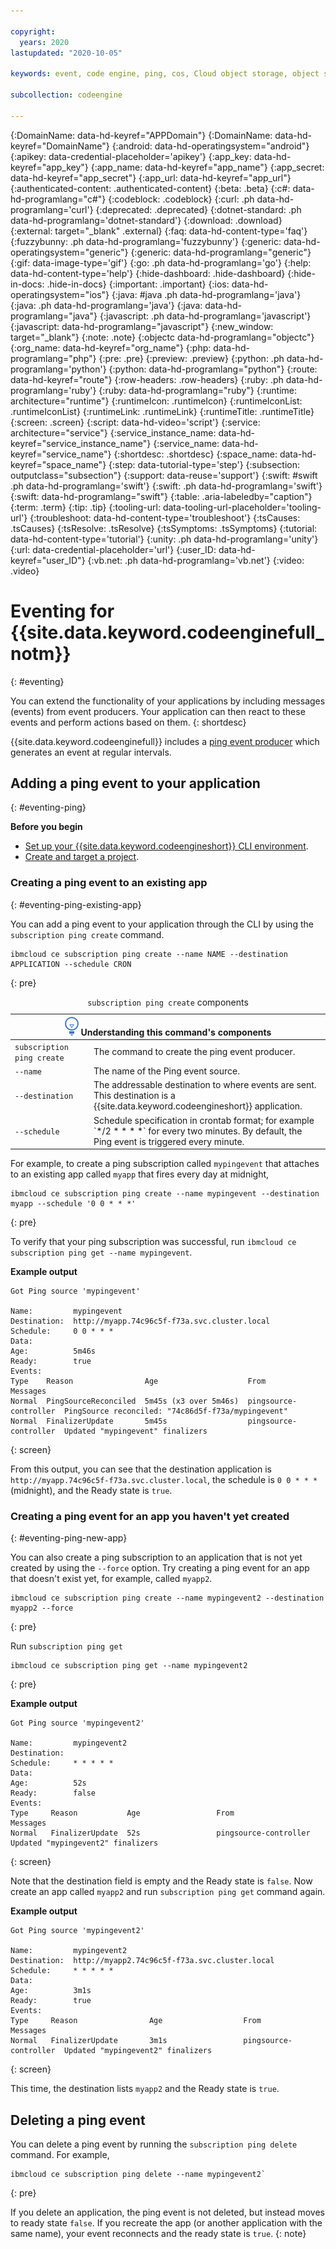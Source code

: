 ```yaml
---

copyright:
  years: 2020
lastupdated: "2020-10-05"

keywords: event, code engine, ping, cos, Cloud object storage, object storage, trigger

subcollection: codeengine

---
```


{:DomainName: data-hd-keyref="APPDomain"}
{:DomainName: data-hd-keyref="DomainName"}
{:android: data-hd-operatingsystem="android"}
{:apikey: data-credential-placeholder='apikey'}
{:app_key: data-hd-keyref="app_key"}
{:app_name: data-hd-keyref="app_name"}
{:app_secret: data-hd-keyref="app_secret"}
{:app_url: data-hd-keyref="app_url"}
{:authenticated-content: .authenticated-content}
{:beta: .beta}
{:c#: data-hd-programlang="c#"}
{:codeblock: .codeblock}
{:curl: .ph data-hd-programlang='curl'}
{:deprecated: .deprecated}
{:dotnet-standard: .ph data-hd-programlang='dotnet-standard'}
{:download: .download}
{:external: target="_blank" .external}
{:faq: data-hd-content-type='faq'}
{:fuzzybunny: .ph data-hd-programlang='fuzzybunny'}
{:generic: data-hd-operatingsystem="generic"}
{:generic: data-hd-programlang="generic"}
{:gif: data-image-type='gif'}
{:go: .ph data-hd-programlang='go'}
{:help: data-hd-content-type='help'}
{:hide-dashboard: .hide-dashboard}
{:hide-in-docs: .hide-in-docs}
{:important: .important}
{:ios: data-hd-operatingsystem="ios"}
{:java: #java .ph data-hd-programlang='java'}
{:java: .ph data-hd-programlang='java'}
{:java: data-hd-programlang="java"}
{:javascript: .ph data-hd-programlang='javascript'}
{:javascript: data-hd-programlang="javascript"}
{:new_window: target="_blank"}
{:note: .note}
{:objectc data-hd-programlang="objectc"}
{:org_name: data-hd-keyref="org_name"}
{:php: data-hd-programlang="php"}
{:pre: .pre}
{:preview: .preview}
{:python: .ph data-hd-programlang='python'}
{:python: data-hd-programlang="python"}
{:route: data-hd-keyref="route"}
{:row-headers: .row-headers}
{:ruby: .ph data-hd-programlang='ruby'}
{:ruby: data-hd-programlang="ruby"}
{:runtime: architecture="runtime"}
{:runtimeIcon: .runtimeIcon}
{:runtimeIconList: .runtimeIconList}
{:runtimeLink: .runtimeLink}
{:runtimeTitle: .runtimeTitle}
{:screen: .screen}
{:script: data-hd-video='script'}
{:service: architecture="service"}
{:service_instance_name: data-hd-keyref="service_instance_name"}
{:service_name: data-hd-keyref="service_name"}
{:shortdesc: .shortdesc}
{:space_name: data-hd-keyref="space_name"}
{:step: data-tutorial-type='step'}
{:subsection: outputclass="subsection"}
{:support: data-reuse='support'}
{:swift: #swift .ph data-hd-programlang='swift'}
{:swift: .ph data-hd-programlang='swift'}
{:swift: data-hd-programlang="swift"}
{:table: .aria-labeledby="caption"}
{:term: .term}
{:tip: .tip}
{:tooling-url: data-tooling-url-placeholder='tooling-url'}
{:troubleshoot: data-hd-content-type='troubleshoot'}
{:tsCauses: .tsCauses}
{:tsResolve: .tsResolve}
{:tsSymptoms: .tsSymptoms}
{:tutorial: data-hd-content-type='tutorial'}
{:unity: .ph data-hd-programlang='unity'}
{:url: data-credential-placeholder='url'}
{:user_ID: data-hd-keyref="user_ID"}
{:vb.net: .ph data-hd-programlang='vb.net'}
{:video: .video}


# Eventing for {{site.data.keyword.codeenginefull_notm}}
{: #eventing}

You can extend the functionality of your applications by including messages (events) from event producers. Your application can then react to these events and perform actions based on them.
{: shortdesc}

{{site.data.keyword.codeenginefull}} includes a [ping event producer](#eventing-ping) which generates an event at regular intervals.



## Adding a ping event to your application
{: #eventing-ping}

**Before you begin**

- [Set up your {{site.data.keyword.codeengineshort}} CLI environment](/docs/codeengine?topic=codeengine-kn-install-cli).
- [Create and target a project](/docs/codeengine?topic=codeengine-manage-project).

### Creating a ping event to an existing app
{: #eventing-ping-existing-app}

You can add a ping event to your application through the CLI by using the `subscription ping create` command. 

```
ibmcloud ce subscription ping create --name NAME --destination APPLICATION --schedule CRON
```
{: pre}
<table>
<caption><code>subscription ping create</code> components</caption>
<thead>
<col width="25%">
<col width="75%">
<th colspan=2><img src="images/idea.png" alt="Idea icon"/> Understanding this command's components</th>
</thead>
<tbody>
<tr>
<td><code>subscription ping create</code></td>
<td>The command to create the ping event producer.</td>
</tr>
<tr>
<td><code>--name</code></td>
<td>The name of the Ping event source.
</td>
</tr>
<tr>
<td><code>--destination</code></td>
<td>The addressable destination to where events are sent. This destination is a {{site.data.keyword.codeengineshort}} application.</td>
</tr>
<tr>
<td><code>--schedule</code></td>
<td>Schedule specification in crontab format; for example `*/2 * * * *` for every two minutes. By default, the Ping event is triggered every minute.</td>
</tr>
</table>

For example, to create a ping subscription called `mypingevent` that attaches to an existing app called `myapp` that fires every day at midnight,

```
ibmcloud ce subscription ping create --name mypingevent --destination myapp --schedule '0 0 * * *'
```
{: pre}

To verify that your ping subscription was successful, run `ibmcloud ce subscription ping get --name mypingevent`. 

**Example output**

```
Got Ping source 'mypingevent'

Name:         mypingevent  
Destination:  http://myapp.74c96c5f-f73a.svc.cluster.local  
Schedule:     0 0 * * *  
Data:           
Age:          5m46s  
Ready:        true  
Events:
Type    Reason                Age                    From                   Messages  
Normal  PingSourceReconciled  5m45s (x3 over 5m46s)  pingsource-controller  PingSource reconciled: "74c86d5f-f73a/mypingevent"  
Normal  FinalizerUpdate       5m45s                  pingsource-controller  Updated "mypingevent" finalizers 
```
{: screen}

From this output, you can see that the destination application is `http://myapp.74c96c5f-f73a.svc.cluster.local`, the schedule is `0 0 * * *` (midnight), and the Ready state is `true`.

### Creating a ping event for an app you haven't yet created
{: #eventing-ping-new-app}

You can also create a ping subscription to an application that is not yet created by using the `--force` option. Try creating a ping event for an app that doesn't exist yet, for example, called `myapp2`.

```
ibmcloud ce subscription ping create --name mypingevent2 --destination myapp2 --force
```
{: pre}

Run `subscription ping get`

```
ibmcloud ce subscription ping get --name mypingevent2
```
{: pre}

**Example output**

```
Got Ping source 'mypingevent2'

Name:         mypingevent2  
Destination:    
Schedule:     * * * * *  
Data:           
Age:          52s  
Ready:        false  
Events:
Type     Reason           Age                 From                   Messages  
Normal   FinalizerUpdate  52s                 pingsource-controller  Updated "mypingevent2" finalizers  
```
{: screen}

Note that the destination field is empty and the Ready state is `false`. Now create an app called `myapp2` and run `subscription ping get` command again.

**Example output**

```
Got Ping source 'mypingevent2'

Name:         mypingevent2  
Destination:  http://myapp2.74c96c5f-f73a.svc.cluster.local  
Schedule:     * * * * *  
Data:           
Age:          3m1s  
Ready:        true  
Events:
Type     Reason                Age                  From                   Messages  
Normal   FinalizerUpdate       3m1s                 pingsource-controller  Updated "mypingevent2" finalizers  
```
{: screen}

This time, the destination lists `myapp2` and the Ready state is `true`.

## Deleting a ping event

You can delete a ping event by running the `subscription ping delete` command. For example,

```
ibmcloud ce subscription ping delete --name mypingevent2`
```
{: pre}

If you delete an application, the ping event is not deleted, but instead moves to ready state `false`. If you recreate the app (or another application with the same name), your event reconnects and the ready state is `true`.
{: note}




